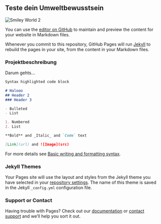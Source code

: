 ## Teste dein Umweltbewusstsein

![Smiley World 2](https://user-images.githubusercontent.com/72922203/178102981-05602dc5-4e29-415b-91e5-4600d2b2165e.png)

You can use the [editor on GitHub](https://github.com/celinesophie/Konzeption_SoSe22/edit/gh-pages/index.md) to maintain and preview the content for your website in Markdown files.

Whenever you commit to this repository, GitHub Pages will run [Jekyll](https://jekyllrb.com/) to rebuild the pages in your site, from the content in your Markdown files.

### Projektbeschreibung

Darum gehts...

```markdown
Syntax highlighted code block

# Halooo
## Header 2
### Header 3

- Bulleted
- List

1. Numbered
2. List

**Bold** and _Italic_ and `Code` text

[Link](url) and ![Image](src)
```


For more details see [Basic writing and formatting syntax](https://docs.github.com/en/github/writing-on-github/getting-started-with-writing-and-formatting-on-github/basic-writing-and-formatting-syntax).

### Jekyll Themes

Your Pages site will use the layout and styles from the Jekyll theme you have selected in your [repository settings](https://github.com/celinesophie/Konzeption_SoSe22/settings/pages). The name of this theme is saved in the Jekyll `_config.yml` configuration file.

### Support or Contact

Having trouble with Pages? Check out our [documentation](https://docs.github.com/categories/github-pages-basics/) or [contact support](https://support.github.com/contact) and we’ll help you sort it out.
